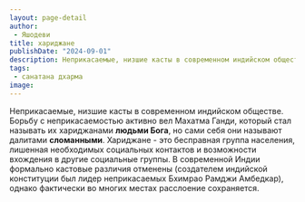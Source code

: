 ```yaml
---
layout: page-detail
author:
 - Яшодеви
title: хариджане
publishDate: "2024-09-01"
description: Неприкасаемые, низшие касты в современном индийском обществе. Борьбу с неприкасаемостью активно вел Махатма Ганди, который стал называть их хариджанами людьми Бога, но сами себя они называют далитами сломанными. Хариджане - это бесправная группа населения, лишенная необходимых социальных контактов и возможности вхождения в другие социальные группы. В современной Индии формально кастовые различия отменены (создателем индийской конституции был лидер неприкасаемых Бхимрао Рамджи Амбедкар), однако фактически во многих местах расслоение сохраняется.
tags:
 - санатана дхарма
image: 
---
```


Неприкасаемые, низшие касты в современном индийском обществе. Борьбу с неприкасаемостью активно вел Махатма Ганди, который стал называть их хариджанами __людьми Бога__, но сами себя они называют далитами __сломанными__. Хариджане - это бесправная группа населения, лишенная необходимых социальных контактов и возможности вхождения в другие социальные группы. В современной Индии формально кастовые различия отменены (создателем индийской конституции был лидер неприкасаемых Бхимрао Рамджи Амбедкар), однако фактически во многих местах расслоение сохраняется.

